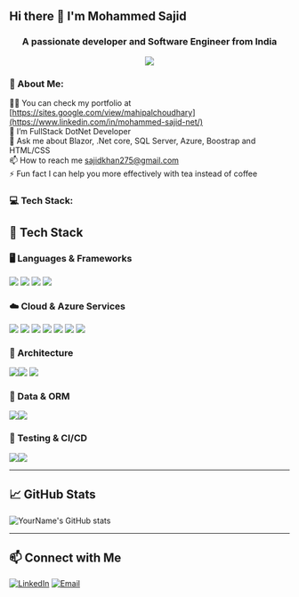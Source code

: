 ## Hi there 👋 I'm Mohammed Sajid
<h3 align="center">A passionate developer and Software Engineer from India</h3>
<p align="center">
  <img src="https://readme-typing-svg.herokuapp.com?color=411482&width=380&height=28&lines=Passionate+Individual..;Empowering+Others;Thanks+for+watching+my+profile....&center=true" />
</p>


### 💫 About Me:
👨‍💻 You can check my portfolio at [https://sites.google.com/view/mahipalchoudhary](https://www.linkedin.com/in/mohammed-sajid-net/)<br>🌱 
I’m FullStack DotNet Developer <br>💬 Ask me about Blazor, .Net core, SQL Server, Azure,  Boostrap and HTML/CSS<br>📫 How to reach me sajidkhan275@gmail.com<br>⚡ Fun fact I can help you more effectively with tea instead of coffee

### 💻 Tech Stack:

## 🧰 Tech Stack

### 🖥️ Languages & Frameworks
<img src="https://img.shields.io/badge/C%23-239120?style=for-the-badge&logo=c-sharp&logoColor=white" /> <img src="https://img.shields.io/badge/.NET_Core-512BD4?style=for-the-badge&logo=dotnet&logoColor=white" />
<img src="https://img.shields.io/badge/Blazor-512BD4?style=for-the-badge&logo=blazor&logoColor=white" />
<img src="https://img.shields.io/badge/WPF-5C2D91?style=for-the-badge&logo=windows&logoColor=white" />

### ☁️ Cloud & Azure Services
<img src="https://img.shields.io/badge/Azure-0078D4?style=for-the-badge&logo=microsoft-azure&logoColor=white" /> <img src="https://img.shields.io/badge/Azure%20Service%20Bus-0078D4?style=for-the-badge&logo=microsoftazure&logoColor=white" />
<img src="https://img.shields.io/badge/Azure%20Function%20App-0062AD?style=for-the-badge&logo=azure-functions&logoColor=white" />
<img src="https://img.shields.io/badge/Azure%20B2C-0078D4?style=for-the-badge&logo=microsoft-azure&logoColor=white" />
<img src="https://img.shields.io/badge/Entra%20ID-000000?style=for-the-badge&logo=microsoft&logoColor=white" />
<img src="https://img.shields.io/badge/Graph%20API-0078D4?style=for-the-badge&logo=microsoft-graph&logoColor=white" />
<img src="https://img.shields.io/badge/Azure%20Storage-0089D6?style=for-the-badge&logo=microsoft-azure&logoColor=white" />

### 🧩 Architecture
<img src="https://img.shields.io/badge/RESTful%20APIs-6DB33F?style=for-the-badge&logo=json&logoColor=white" /><img src="https://img.shields.io/badge/Microservices-FF6C37?style=for-the-badge&logo=docker&logoColor=white" />
<img src="https://img.shields.io/badge/SignalR-4CAF50?style=for-the-badge&logo=signal&logoColor=white" />

### 💾 Data & ORM
<img src="https://img.shields.io/badge/MS--SQL%20Server-CC2927?style=for-the-badge&logo=microsoft-sql-server&logoColor=white" /><img src="https://img.shields.io/badge/Entity%20Framework-68217A?style=for-the-badge&logo=dotnet&logoColor=white" />

### 🧪 Testing & CI/CD
<img src="https://img.shields.io/badge/Unit%20Testing-8A2BE2?style=for-the-badge&logo=xunit&logoColor=white" /><img src="https://img.shields.io/badge/Azure%20DevOps-0078D7?style=for-the-badge&logo=azure-devops&logoColor=white" />

---

## 📈 GitHub Stats
![YourName's GitHub stats](https://github-readme-stats.vercel.app/api?username=sajidkhan275&show_icons=true&theme=radical)

---
## 📫 Connect with Me

[![LinkedIn](https://img.shields.io/badge/LinkedIn-0077B5?style=for-the-badge&logo=linkedin&logoColor=white)](https://linkedin.com/in/mohammed-sajid-net)
[![Email](https://img.shields.io/badge/Email-D14836?style=for-the-badge&logo=gmail&logoColor=white)](mailto:ysajidkhan275@gmail.com)

